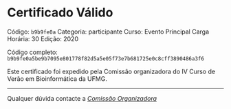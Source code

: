 # Certificado Válido

Código: `b9b9fe0a`
Categoria: participante
Curso: Evento Principal
Carga Horária: 30
Edição: 2020


Código completo: `b9b9fe0a5be9b7095e801778f82d5a5e05f73e7b681725e0c8cff3890486a3f6`


Este certificado foi expedido pela Comissão organizadora do IV Curso de Verão em Bioinformática da UFMG.

----

Qualquer dúvida contacte a [_Comissão Organizadora_](<mailto:cursobioinfoufmg@gmail.com$subject=[Certificados]>)

